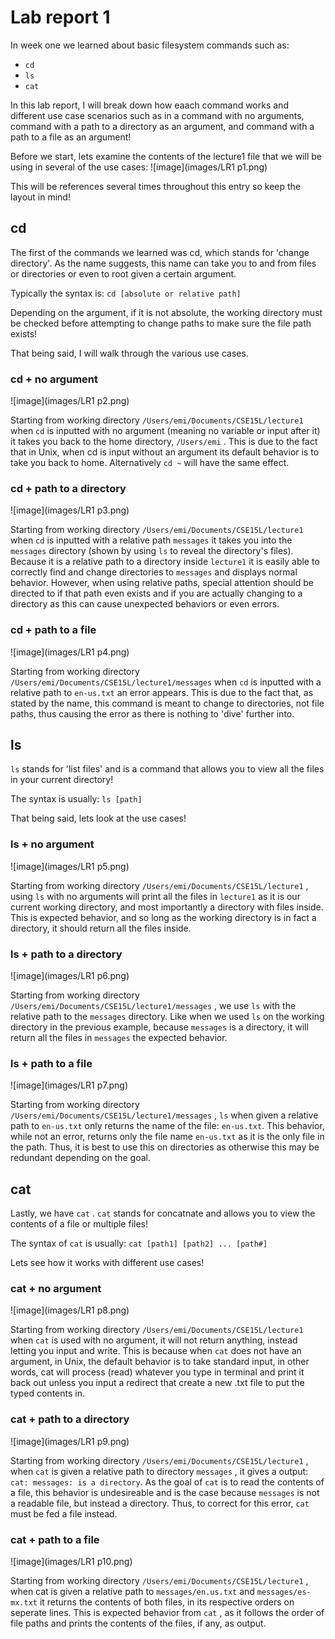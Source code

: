 # Lab report 1 

In week one we learned about basic filesystem commands such as: 
- ``cd``
- ``ls``
- ``cat``

In this lab report, I will break down how eaach command works and different use case scenarios such as in a command with no arguments, command with a path to a directory as an argument, and command with a path to a file as an argument! 

Before we start, lets examine the contents of the lecture1 file that we will be using in several of the use cases: 
![image](images/LR1 p1.png)

This will be references several times throughout this entry so keep the layout in mind! 

## cd
The first of the commands we learned was cd, which stands for 'change directory'. As the name suggests, this name can take you to and from files or directories or even to root given a certain argument. 

Typically the syntax is: 
``cd [absolute or relative path]``

Depending on the argument, if it is not absolute, the working directory must be checked before attempting to change paths to make sure the file path exists! 

That being said, I will walk through the various use cases. 

### cd + no argument 
![image](images/LR1 p2.png)

Starting from working directory ``/Users/emi/Documents/CSE15L/lecture1`` when ``cd`` is inputted with no argument (meaning no variable or input after it) it takes you back to the home directory, ``/Users/emi`` . This is due to the fact that in Unix, when cd is input without an argument its default behavior is to take you back to home. Alternatively ``cd ~`` will have the same effect. 

### cd + path to a directory 
![image](images/LR1 p3.png)

Starting from working directory ``/Users/emi/Documents/CSE15L/lecture1`` when ``cd`` is inputted with a relative path ``messages`` it takes you into the ``messages`` directory (shown by using ``ls`` to reveal the directory's files). Because it is a relative path to a directory inside ``lecture1`` it is easily able to correctly find and change directories to ``messages`` and displays normal behavior. However, when using relative paths, special attention should be directed to if that path even exists and if you are actually changing to a directory as this can cause unexpected behaviors or even errors. 

### cd + path to a file 
![image](images/LR1 p4.png)

Starting from working directory ``/Users/emi/Documents/CSE15L/lecture1/messages`` when ``cd`` is inputted with a relative path to ``en-us.txt`` an error appears. This is due to the fact that, as stated by the name, this command is meant to change to directories, not file paths, thus causing the error as there is nothing to 'dive' further into. 

## ls
``ls`` stands for 'list files' and is a command that allows you to view all the files in your current directory! 

The syntax is usually:
``ls [path]``

That being said, lets look at the use cases! 

### ls + no argument 
![image](images/LR1 p5.png)

Starting from working directory ``/Users/emi/Documents/CSE15L/lecture1`` , using ``ls`` with no arguments will print all the files in ``lecture1`` as it is our current working directory, and most importantly a directory with files inside. This is expected behavior, and so long as the working directory is in fact a directory, it should return all the files inside. 

### ls + path to a directory 
![image](images/LR1 p6.png)

Starting from working directory ``/Users/emi/Documents/CSE15L/lecture1/messages`` , we use ``ls`` with the relative path to the ``messages`` directory. Like when we used ``ls`` on the working directory in the previous example, because ``messages`` is a directory, it will return all the files in ``messages`` the expected behavior.  

### ls + path to a file 
![image](images/LR1 p7.png)

Starting from working directory ``/Users/emi/Documents/CSE15L/lecture1/messages`` , ``ls`` when given a relative path to ``en-us.txt`` only returns the name of the file: ``en-us.txt``. This behavior, while not an error, returns only the file name ``en-us.txt`` as it is the only file in the path. Thus, it is best to use this on directories as otherwise this may be redundant depending on the goal. 

## cat 
Lastly, we have ``cat`` . ``cat`` stands for concatnate and allows you to view the contents of a file or multiple files! 

The syntax of ``cat`` is usually: 
``cat [path1] [path2] ... [path#]``

Lets see how it works with different use cases! 

### cat + no argument 
![image](images/LR1 p8.png)

Starting from working directory ``/Users/emi/Documents/CSE15L/lecture1`` when ``cat`` is used with no argument, it will not return anything, instead letting you input and write. This is because when ``cat`` does not have an argument, in Unix, the default behavior is to take standard input, in other words, cat will process (read) whatever you type in terminal and print it back out unless you input a redirect that create a new .txt file to put the typed contents in. 

### cat + path to a directory 
![image](images/LR1 p9.png)

Starting from working directory ``/Users/emi/Documents/CSE15L/lecture1`` , when ``cat`` is given a relative path to directory ``messages`` , it gives a output: ``cat: messages: is a directory``. As the goal of ``cat`` is to read the contents of a file, this behavior is undesireable and is the case because ``messages`` is not a readable file, but instead a directory. Thus, to correct for this error, ``cat`` must be fed a file instead.

### cat + path to a file 
![image](images/LR1 p10.png)

Starting from working directory ``/Users/emi/Documents/CSE15L/lecture1`` , when cat is given a relative path to ``messages/en.us.txt`` and ``messages/es-mx.txt`` it returns the contents of both files, in its respective orders on seperate lines. This is expected behavior from ``cat`` , as it follows the order of file paths and prints the contents of the files, if any, as output. 